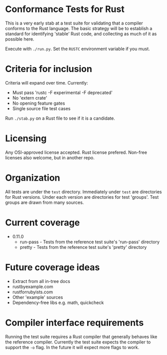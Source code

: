 # Conformance Tests for Rust

This is a very early stab at a test suite for validating that a
compiler conforms to the Rust language. The basic strategy will be to
establish a standard for identifying 'stable' Rust code, and
collecting as much of it as possible here.

Execute with `./run.py`. Set the `RUSTC` environment variable if you must.

# Criteria for inclusion

Criteria will expand over time. Currently:

* Must pass 'rustc -F experimental -F deprecated'
* No 'extern crate'
* No opening feature gates
* Single source file test cases

Run `./stab.py` on a Rust file to see if it is a candidate.

# Licensing

Any OSI-approved license accepted.
Rust license prefered.
Non-free licenses also welcome, but in another repo.

# Organization

All tests are under the `test` directory.
Immediately under `test` are directories for Rust versions.
Under each version are directories for test 'groups'.
Test groups are drawn from many sources.

# Current coverage

- 0.11.0
  - run-pass - Tests from the reference test suite's 'run-pass' directory
  - pretty - Tests from the reference test suite's 'pretty' directory

# Future coverage ideas

* Extract from all in-tree docs
* rustbyexample.com
* rustforrubyists.com
* Other 'example' sources
* Dependency-free libs e.g. math, quickcheck

# Compiler interface requirements

Running the test suite requires a Rust compiler that generally behaves
like the reference compiler.
Currently the test suite expects the compiler to support the `-o` flag.
In the future it will expect more flags to work.
